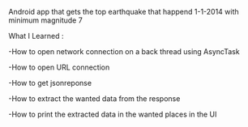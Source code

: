 Android app that gets the top earthquake that happend 1-1-2014 with minimum magnitude 7


What I Learned :

-How to open network connection on a back thread using AsyncTask

-How to open URL connection 

-How to get jsonreponse 

-How to extract the wanted data from the response

-How to print the extracted data in the wanted places in the UI
